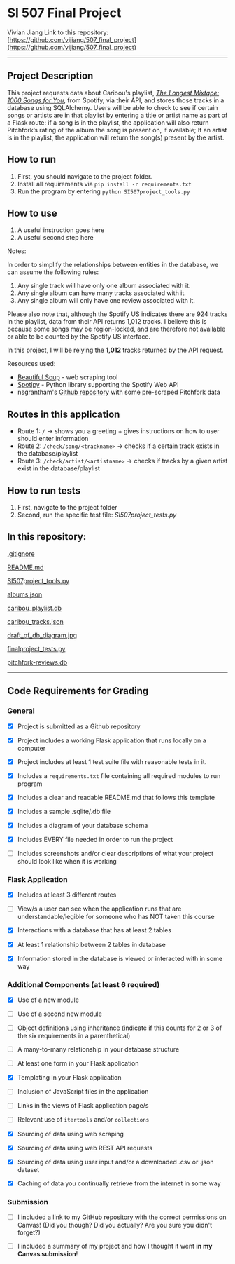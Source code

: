 # SI 507 Final Project

Vivian Jiang
Link to this repository: [https://github.com/vijiang/507_final_project](https://github.com/vijiang/507_final_project)

---

## Project Description

This project requests data about Caribou's playlist, *[The Longest Mixtape: 1000 Songs for You](https://open.spotify.com/playlist/4Dg0J0ICj9kKTGDyFu0Cv4?si=K8WGBb1YQambb0X-IqK5xQ)*, from Spotify, via their API, and stores those tracks in a database using SQLAlchemy. Users will be able to check to see if certain songs or artists are in that playlist by entering a title or artist name as part of a Flask route: if a song is in the playlist, the application will also return Pitchfork’s rating of the album the song is present on, if available; If an artist is in the playlist, the application will return the song(s) present by the artist.

## How to run

1. First, you should navigate to the project folder.
2. Install all requirements via 
`pip install -r requirements.txt`
4. Run the program by entering
`python SI507project_tools.py`

## How to use

1. A useful instruction goes here
2. A useful second step here

Notes:

In order to simplify the relationships between entities in the database, we can assume the following rules:
1. Any single track will have only one album associated with it.
2. Any single album can have many tracks associated with it. 
3. Any single album will only have one review associated with it.

Please also note that, although the Spotify US indicates there are 924 tracks in the playlist, data from their API returns 1,012 tracks. I believe this is because some songs may be region-locked, and are therefore not available or able to be counted by the Spotify US interface.

In this project, I will be relying the **1,012** tracks returned by the API request.

Resources used: 
- [Beautiful Soup](https://www.crummy.com/software/BeautifulSoup/bs4/doc/) - web scraping tool
- [Spotipy](https://spotipy.readthedocs.io/en/latest/) - Python library supporting the Spotify Web API
- nsgrantham's [Github repository](https://github.com/nsgrantham/pitchfork-reviews) with some pre-scraped Pitchfork data

## Routes in this application

-   Route 1: `/` → shows you a greeting + gives instructions on how to user should enter information
-   Route 2: `/check/song/<trackname>` → checks if a certain track exists in the database/playlist
-   Route 3: `/check/artist/<artistname>` → checks if tracks by a given artist exist in the database/playlist

## How to run tests

1. First, navigate to the project folder
2. Second, run the specific test file: *SI507project_tests.py*

## In this repository:
[.gitignore](https://github.com/vijiang/507_final_project/blob/master/.gitignore ".gitignore")

[README.md](https://github.com/vijiang/507_final_project/blob/master/README.md "README.md")

[SI507project_tools.py](https://github.com/vijiang/507_final_project/blob/master/SI507project_tools.py "SI507project_tools.py")

[albums.json](https://github.com/vijiang/507_final_project/blob/master/albums.json "albums.json")

[caribou_playlist.db](https://github.com/vijiang/507_final_project/blob/master/caribou_playlist.db "caribou_playlist.db")

[caribou_tracks.json](https://github.com/vijiang/507_final_project/blob/master/caribou_tracks.json "caribou_tracks.json")

[draft_of_db_diagram.jpg](https://github.com/vijiang/507_final_project/blob/master/draft_of_db_diagram.jpg "draft_of_db_diagram.jpg")

[finalproject_tests.py](https://github.com/vijiang/507_final_project/blob/master/finalproject_tests.py "finalproject_tests.py")

[pitchfork-reviews.db](https://github.com/vijiang/507_final_project/blob/master/pitchfork-reviews.db "pitchfork-reviews.db")

---

## Code Requirements for Grading

### General

- [x] Project is submitted as a Github repository

- [x] Project includes a working Flask application that runs locally on a computer

- [x] Project includes at least 1 test suite file with reasonable tests in it.

- [x] Includes a `requirements.txt` file containing all required modules to run program

- [x] Includes a clear and readable README.md that follows this template

- [x] Includes a sample .sqlite/.db file

- [x] Includes a diagram of your database schema

- [x] Includes EVERY file needed in order to run the project

- [ ] Includes screenshots and/or clear descriptions of what your project should look like when it is working

### Flask Application

- [x] Includes at least 3 different routes

- [ ] View/s a user can see when the application runs that are understandable/legible for someone who has NOT taken this course

- [x] Interactions with a database that has at least 2 tables

- [x] At least 1 relationship between 2 tables in database

- [x] Information stored in the database is viewed or interacted with in some way

### Additional Components (at least 6 required)

- [x] Use of a new module

- [ ] Use of a second new module

- [ ] Object definitions using inheritance (indicate if this counts for 2 or 3 of the six requirements in a parenthetical)

- [ ] A many-to-many relationship in your database structure

- [ ] At least one form in your Flask application

- [x] Templating in your Flask application

- [ ] Inclusion of JavaScript files in the application

- [ ] Links in the views of Flask application page/s

- [ ] Relevant use of `itertools` and/or `collections`

- [x] Sourcing of data using web scraping

- [x] Sourcing of data using web REST API requests

- [x] Sourcing of data using user input and/or a downloaded .csv or .json dataset

- [x] Caching of data you continually retrieve from the internet in some way

### Submission

- [ ] I included a link to my GitHub repository with the correct permissions on Canvas! (Did you though? Did you actually? Are you sure you didn't forget?)

- [ ] I included a summary of my project and how I thought it went **in my Canvas submission**!
